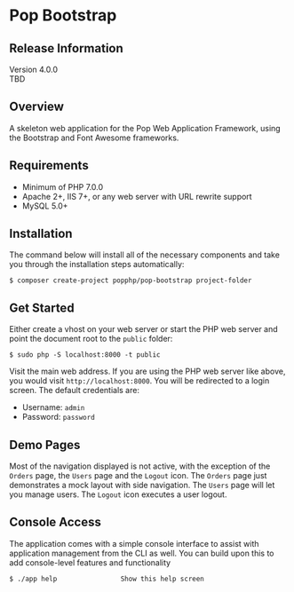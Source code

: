 Pop Bootstrap
=============

Release Information
-------------------
Version 4.0.0  
TBD

Overview
--------

A skeleton web application for the Pop Web Application Framework,
using the Bootstrap and Font Awesome frameworks. 

Requirements
------------

* Minimum of PHP 7.0.0
* Apache 2+, IIS 7+, or any web server with URL rewrite support
* MySQL 5.0+

Installation
------------

The command below will install all of the necessary components and
take you through the installation steps automatically:

```console
$ composer create-project popphp/pop-bootstrap project-folder
```

Get Started
-----------

Either create a vhost on your web server or start the PHP web server
and point the document root to the `public` folder:

```console
$ sudo php -S localhost:8000 -t public
```

Visit the main web address. If you are using the PHP web server like
above, you would visit `http://localhost:8000`. You will be redirected
to a login screen. The default credentials are:

* Username: `admin`
* Password: `password`

Demo Pages
----------

Most of the navigation displayed is not active, with the exception of
the `Orders` page, the `Users` page and the `Logout` icon. The `Orders`
page just demonstrates a mock layout with side navigation. The `Users`
page will let you manage users. The `Logout` icon executes a user logout. 

Console Access
--------------

The application comes with a simple console interface to assist
with application management from the CLI as well. You can build
upon this to add console-level features and functionality

```console
$ ./app help                Show this help screen
```